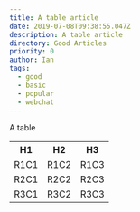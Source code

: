 ```yaml
---
title: A table article
date: 2019-07-08T09:38:55.047Z
description: A table article
directory: Good Articles
priority: 0
author: Ian
tags:
  - good
  - basic
  - popular
  - webchat
---
```

A table

<table>
  <tr>
    <th>H1</th>
    <th>H2</th>
    <th>H3</th>
  </tr> <tr>
    <td>R1C1</td>
    <td>R1C2</td>
    <td>R1C3</td>
  </tr>
  <tr>
    <td>R2C1</td>
    <td>R2C2</td>
    <td>R2C3</td>
  </tr>
  <tr>
    <td>R3C1</td>
    <td>R3C2</td>
    <td>R3C3</td>
  </tr>
</table>
